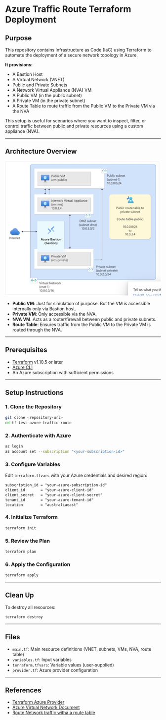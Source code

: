 # Azure Traffic Route Terraform Deployment

## Purpose

This repository contains Infrastructure as Code (IaC) using Terraform to automate the deployment of a secure network topology in Azure.

**It provisions:**

- A Bastion Host
- A Virtual Network (VNET)
- Public and Private Subnets
- A Network Virtual Appliance (NVA) VM
- A Public VM (in the public subnet)
- A Private VM (in the private subnet)
- A Route Table to route traffic from the Public VM to the Private VM via the NVA

This setup is useful for scenarios where you want to inspect, filter, or control traffic between public and private resources using a custom appliance (NVA).

---

## Architecture Overview

![Architecture Overview](/attachments/Azure_traffic_routing.png)

- **Public VM**: Just for simulation of purpose. But the VM is accessible internally only via Bastion host.
- **Private VM**: Only accessible via the NVA.
- **NVA VM**: Acts as a router/firewall between public and private subnets.
- **Route Table**: Ensures traffic from the Public VM to the Private VM is routed through the NVA.

---

## Prerequisites

- [Terraform](https://www.terraform.io/downloads.html) v1.10.5 or later
- [Azure CLI](https://docs.microsoft.com/en-us/cli/azure/install-azure-cli)
- An Azure subscription with sufficient permissions

---

## Setup Instructions

### 1. Clone the Repository

```sh
git clone <repository-url>
cd tf-test-azure-traffic-route
```

### 2. Authenticate with Azure

```bash
az login
az account set --subscription "<your-subscription-id>"
```

### 3. Configure Variables

Edit `terraform.tfvars` with your Azure credentials and desired region:

```hcl
subscription_id = "your-azure-subscription-id"
client_id       = "your-azure-client-id"
client_secret   = "your-azure-client-secret"
tenant_id       = "your-azure-tenant-id"
location        = "australiaeast"
```

### 4. Initialize Terraform

```bash
terraform init
```

### 5. Review the Plan

```bash
terraform plan
```

### 6. Apply the Configuration

```bash
terraform apply
```

---

## Clean Up

To destroy all resources:

```bash
terraform destroy
```

---

## Files

- `main.tf`: Main resource definitions (VNET, subnets, VMs, NVA, route table)
- `variables.tf`: Input variables
- `terraform.tfvars`: Variable values (user-supplied)
- `provider.tf`: Azure provider configuration

---

## References

- [Terraform Azure Provider](https://registry.terraform.io/providers/hashicorp/azurerm/latest/docs)
- [Azure Virtual Network Document](https://docs.microsoft.com/en-us/azure/virtual-network/)
- [Route Network traffic witha a route table](https://learn.microsoft.com/en-us/azure/virtual-network/tutorial-create-route-table?tabs=portal)
